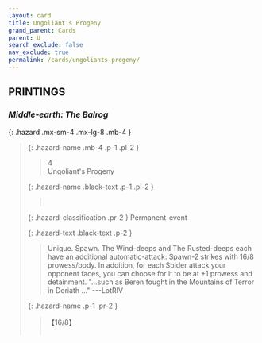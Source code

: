 ```yaml
---
layout: card
title: Ungoliant's Progeny
grand_parent: Cards
parent: U
search_exclude: false
nav_exclude: true
permalink: /cards/ungoliants-progeny/
---
```


## PRINTINGS


### _Middle-earth: The Balrog_

{: .hazard .mx-sm-4 .mx-lg-8 .mb-4 }
> {: .hazard-name .mb-4 .p-1 .pl-2 }
> > <div class="hazard-mp">4</div>
> > <div class="card-name">Ungoliant's Progeny</div>
>
> {: .hazard-name .black-text .p-1 .pl-2 }
> > &nbsp;
>
> {: .hazard-classification .pr-2 }
> Permanent-event
>
> {: .hazard-text .black-text .p-2 }
> > Unique. Spawn. The Wind-deeps and The Rusted-deeps each have an additional automatic-attack: Spawn-2 strikes with 16/8 prowess/body. In addition, for each Spider attack your opponent faces, you can choose for it to be at +1 prowess and detainment.   "...such as Beren fought in the Mountains of Terror in Doriath ..."  ---LotRIV 
>
> {: .hazard-name .p-1 .pr-2 }
> > <div class="card-shield">【16/8】</div>
> > <div class="card-corruption">&nbsp;</div>
